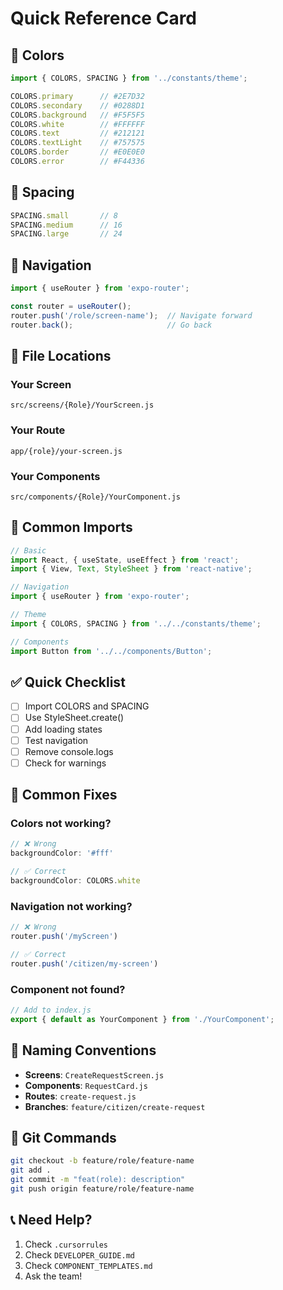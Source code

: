 # Quick Reference Card

## 🎨 Colors
```javascript
import { COLORS, SPACING } from '../constants/theme';

COLORS.primary      // #2E7D32
COLORS.secondary    // #0288D1
COLORS.background   // #F5F5F5
COLORS.white        // #FFFFFF
COLORS.text         // #212121
COLORS.textLight    // #757575
COLORS.border       // #E0E0E0
COLORS.error        // #F44336
```

## 📏 Spacing
```javascript
SPACING.small       // 8
SPACING.medium      // 16
SPACING.large       // 24
```

## 🧭 Navigation
```javascript
import { useRouter } from 'expo-router';

const router = useRouter();
router.push('/role/screen-name');  // Navigate forward
router.back();                     // Go back
```

## 📁 File Locations

### Your Screen
```
src/screens/{Role}/YourScreen.js
```

### Your Route
```
app/{role}/your-screen.js
```

### Your Components
```
src/components/{Role}/YourComponent.js
```

## 🔄 Common Imports
```javascript
// Basic
import React, { useState, useEffect } from 'react';
import { View, Text, StyleSheet } from 'react-native';

// Navigation
import { useRouter } from 'expo-router';

// Theme
import { COLORS, SPACING } from '../../constants/theme';

// Components
import Button from '../../components/Button';
```

## ✅ Quick Checklist
- [ ] Import COLORS and SPACING
- [ ] Use StyleSheet.create()
- [ ] Add loading states
- [ ] Test navigation
- [ ] Remove console.logs
- [ ] Check for warnings

## 🐛 Common Fixes

### Colors not working?
```javascript
// ❌ Wrong
backgroundColor: '#fff'

// ✅ Correct
backgroundColor: COLORS.white
```

### Navigation not working?
```javascript
// ❌ Wrong
router.push('/myScreen')

// ✅ Correct  
router.push('/citizen/my-screen')
```

### Component not found?
```javascript
// Add to index.js
export { default as YourComponent } from './YourComponent';
```

## 📝 Naming Conventions
- **Screens**: `CreateRequestScreen.js`
- **Components**: `RequestCard.js`
- **Routes**: `create-request.js`
- **Branches**: `feature/citizen/create-request`

## 💬 Git Commands
```bash
git checkout -b feature/role/feature-name
git add .
git commit -m "feat(role): description"
git push origin feature/role/feature-name
```

## 📞 Need Help?
1. Check `.cursorrules`
2. Check `DEVELOPER_GUIDE.md`
3. Check `COMPONENT_TEMPLATES.md`
4. Ask the team!

